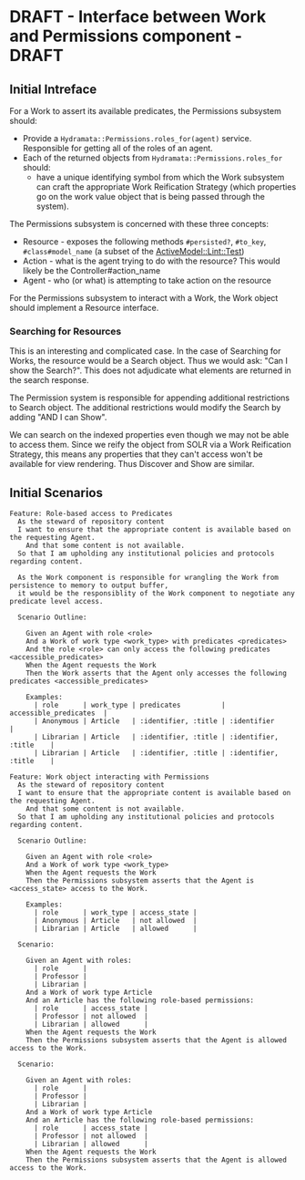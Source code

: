 # DRAFT - Interface between Work and Permissions component - DRAFT

## Initial Intreface

For a Work to assert its available predicates, the Permissions subsystem should:

* Provide a `Hydramata::Permissions.roles_for(agent)` service. Responsible for getting all of the roles of an agent.
* Each of the returned objects from `Hydramata::Permissions.roles_for` should:
  * have a unique identifying symbol from which the Work subsystem can craft the appropriate Work Reification Strategy (which properties go on the work value object that is being passed through the system).

The Permissions subsystem is concerned with these three concepts:

* Resource - exposes the following methods `#persisted?`, `#to_key`, `#class#model_name` (a subset of the [ActiveModel::Lint::Test](http://api.rubyonrails.org/classes/ActiveModel/Lint/Tests.html))
* Action - what is the agent trying to do with the resource? This would likely be the Controller#action_name
* Agent - who (or what) is attempting to take action on the resource

For the Permissions subsystem to interact with a Work, the Work object should implement a Resource interface.

### Searching for Resources

This is an interesting and complicated case. In the case of Searching for Works, the resource would be a Search object.
Thus we would ask: "Can I show the Search?". This does not adjudicate what elements are returned in the search response.

The Permission system is responsible for appending additional restrictions to Search object.
The additional restrictions would modify the Search by adding "AND I can Show".

We can search on the indexed properties even though we may not be able to access them.
Since we reify the object from SOLR via a Work Reification Strategy, this means any properties that they can't access won't be available for view rendering.
Thus Discover and Show are similar.


## Initial Scenarios

```gherkin
Feature: Role-based access to Predicates
  As the steward of repository content
  I want to ensure that the appropriate content is available based on the requesting Agent.
    And that some content is not available.
  So that I am upholding any institutional policies and protocols regarding content.

  As the Work component is responsible for wrangling the Work from persistence to memory to output buffer,
  it would be the responsiblity of the Work component to negotiate any predicate level access.

  Scenario Outline:

    Given an Agent with role <role>
    And a Work of work type <work_type> with predicates <predicates>
    And the role <role> can only access the following predicates <accessible_predicates>
    When the Agent requests the Work
    Then the Work asserts that the Agent only accesses the following predicates <accessible_predicates>

    Examples:
      | role      | work_type | predicates          | accessible_predicates  |
      | Anonymous | Article   | :identifier, :title | :identifier            |
      | Librarian | Article   | :identifier, :title | :identifier, :title    |
      | Librarian | Article   | :identifier, :title | :identifier, :title    |
```

```gherkin
Feature: Work object interacting with Permissions
  As the steward of repository content
  I want to ensure that the appropriate content is available based on the requesting Agent.
    And that some content is not available.
  So that I am upholding any institutional policies and protocols regarding content.

  Scenario Outline:

    Given an Agent with role <role>
    And a Work of work type <work_type>
    When the Agent requests the Work
    Then the Permissions subsystem asserts that the Agent is <access_state> access to the Work.

    Examples:
      | role      | work_type | access_state |
      | Anonymous | Article   | not allowed  |
      | Librarian | Article   | allowed      |

  Scenario:

    Given an Agent with roles:
      | role      |
      | Professor |
      | Librarian |
    And a Work of work type Article
    And an Article has the following role-based permissions:
      | role      | access_state |
      | Professor | not allowed  |
      | Librarian | allowed      |
    When the Agent requests the Work
    Then the Permissions subsystem asserts that the Agent is allowed access to the Work.

  Scenario:

    Given an Agent with roles:
      | role      |
      | Professor |
      | Librarian |
    And a Work of work type Article
    And an Article has the following role-based permissions:
      | role      | access_state |
      | Professor | not allowed  |
      | Librarian | allowed      |
    When the Agent requests the Work
    Then the Permissions subsystem asserts that the Agent is allowed access to the Work.
```
